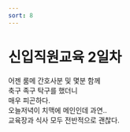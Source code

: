 ```yaml
---
sort: 8
---
```

# 신입직원교육 2일차
어젠 룸메 간호사분 및 몇분 함께   
축구 족구 탁구를 했더니    
매우 피곤하다.    
오늘저녁이 치맥에 메인인데 과연..    
교육장과 식사 모두 전반적으로 괜찮다.
